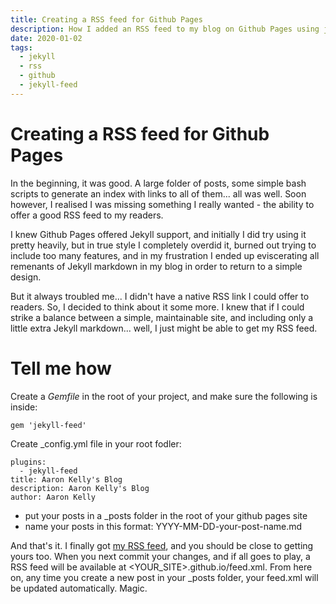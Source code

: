 ```yaml
---
title: Creating a RSS feed for Github Pages
description: How I added an RSS feed to my blog on Github Pages using jekyll-feed
date: 2020-01-02
tags:
  - jekyll
  - rss
  - github
  - jekyll-feed
---
```


# Creating a RSS feed for Github Pages

In the beginning, it was good. A large folder of posts, some simple bash scripts to generate an index with links to all of them... all was well. Soon however, I realised I was missing something I really wanted - the ability to offer a good RSS feed to my readers.

I knew Github Pages offered Jekyll support, and initially I did try using it pretty heavily, but in true style I completely overdid it, burned out trying to include too many features, and in my frustration I ended up eviscerating all remenants of Jekyll markdown in my blog in order to return to a simple design.

But it always troubled me... I didn't have a native RSS link I could offer to readers. So, I decided to think about it some more. I knew that if I could strike a balance between a simple, maintainable site, and including only a little extra Jekyll markdown... well, I just might be able to get my RSS feed.

# Tell me how

Create a _Gemfile_ in the root of your project, and make sure the following is inside:

```
gem 'jekyll-feed'
```

Create _config.yml file in your root fodler:

```
plugins:
  - jekyll-feed
title: Aaron Kelly's Blog
description: Aaron Kelly's Blog
author: Aaron Kelly
```

- put your posts in a _posts folder in the root of your github pages site
- name your posts in this format: YYYY-MM-DD-your-post-name.md

And that's it. I finally got [my RSS feed](https://aaronpkelly.github.io/feed.xml), and you should be close to getting yours too. When you next commit your changes, and if all goes to play, a RSS feed will be available at <YOUR_SITE>.github.io/feed.xml. From here on, any time you create a new post in your _posts folder, your feed.xml will be updated automatically. Magic.